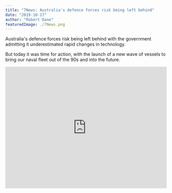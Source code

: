 ```yaml
---
title: "7News: Australia's defence forces risk being left behind"
date: "2019-10-17"
author: "Robert Dane"
featuredImage: ./7News.png
---
```


Australia's defence forces risk being left behind with the government admitting it underestimated rapid changes in technology.

But today it was time for action, with the launch of a new wave of vessels to bring our naval fleet out of the 90s and into the future.

<iframe src="https://www.facebook.com/plugins/video.php?href=https%3A%2F%2Fwww.facebook.com%2F7NEWSsydney%2Fvideos%2F443694862919087%2F&show_text=0&width=560" width="100%" height="380" style="border:none;overflow:hidden" scrolling="no" frameborder="0" allowTransparency="true" allowFullScreen="true"></iframe>
